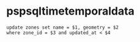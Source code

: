 # pspsqltimetemporaldata
```
update zones set name = $1, geometry = $2
where zone_id = $3 and updated_at < $4
```
